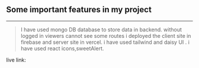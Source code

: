 ## Some important features in my project
***

> I have used mongo DB database to store data in backend. 
> without logged in viewers cannot see some routes
> i deployed the client site in firebase and server site in vercel.
> i have used tailwind and daisy UI .
> i have used react icons,sweetAlert.

live link: 
